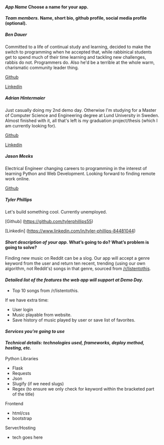 
#### *App Name* Choose a name for your app.


#### *Team members.* Name, short bio, github profile, social media profile (optional).

##### Ben Dauer

Committed to a life of continual study and learning, decided to make the switch to programming when he accepted that, while rabbinical students get to spend much of their time learning and tackling new challenges, rabbis do not. Programmers do. Also he'd be a terrible at the whole warm, charismatic community leader thing.

[Github](https://github.com/bdauer)

[Linkedin](https://www.linkedin.com/in/benjamin-dauer-10b994ba)

##### Adrian Hintermaier

Just casually doing my 2nd demo day. Otherwise I'm studying for a Master of Computer Science and Engineering degree at Lund University in Sweden. Almost finished with it, all that's left is my graduation project/thesis (which I am currently looking for).

[Github](https://github.com/Mester)

[Linkedin](https://se.linkedin.com/in/adrianhintermaier)

##### Jason Meeks

Electrical Engineer changing careers to programming in the interest of learning Python and Web Development. Looking forward to finding remote work online.

[Github](https://github.com/jasonmeeks)

##### Tyler Phillips

Let's build something cool. Currently unemployed. 

[Github] (https://github.com/tylerphillips55)

[Linkedin] (https://www.linkedin.com/in/tyler-phillips-84481044)

#### *Short description of your app.* What’s going to do? What’s problem is going to solve?

Finding new music on Reddit can be a slog. Our app will accept a genre keyword from the user and return ten recent, trending (using our own algorithm, not Reddit's) songs in that genre, sourced from [/r/listentothis](https://www.reddit.com/r/listentothis/).

#### *Detailed list of the features the web app will support at Demo Day.*

* Top 10 songs from /r/listentothis.

If we have extra time:
* User login
* Music playable from website.
* Save history of music played by user or save list of favorites.


#### *Services you’re going to use*


#### *Technical details: technologies used, frameworks, deploy method, hosting, etc.*

Python Libraries
* Flask
* Requests
* Json
* Slugify (if we need slugs)
* Regex (to ensure we only check for keyword within the bracketed part of the title)

Frontend
* html/css
* bootstrap

Server/Hosting
* tech goes here
